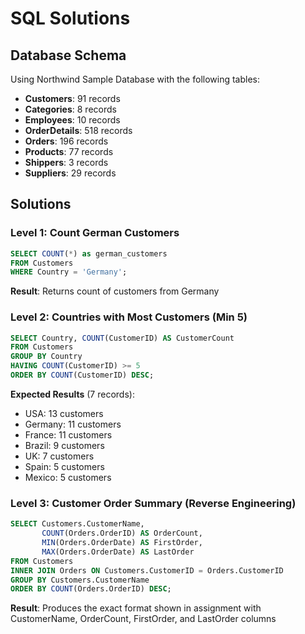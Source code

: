 # SQL Solutions

## Database Schema
Using Northwind Sample Database with the following tables:
- **Customers**: 91 records
- **Categories**: 8 records  
- **Employees**: 10 records
- **OrderDetails**: 518 records
- **Orders**: 196 records
- **Products**: 77 records
- **Shippers**: 3 records
- **Suppliers**: 29 records

## Solutions

### Level 1: Count German Customers
```sql
SELECT COUNT(*) as german_customers
FROM Customers 
WHERE Country = 'Germany';
```
**Result**: Returns count of customers from Germany

### Level 2: Countries with Most Customers (Min 5)
```sql
SELECT Country, COUNT(CustomerID) AS CustomerCount
FROM Customers
GROUP BY Country
HAVING COUNT(CustomerID) >= 5
ORDER BY COUNT(CustomerID) DESC;
```
**Expected Results** (7 records):
- USA: 13 customers
- Germany: 11 customers  
- France: 11 customers
- Brazil: 9 customers
- UK: 7 customers
- Spain: 5 customers
- Mexico: 5 customers

### Level 3: Customer Order Summary (Reverse Engineering)
```sql
SELECT Customers.CustomerName,
       COUNT(Orders.OrderID) AS OrderCount,
       MIN(Orders.OrderDate) AS FirstOrder,
       MAX(Orders.OrderDate) AS LastOrder
FROM Customers
INNER JOIN Orders ON Customers.CustomerID = Orders.CustomerID
GROUP BY Customers.CustomerName
ORDER BY COUNT(Orders.OrderID) DESC;
```
**Result**: Produces the exact format shown in assignment with CustomerName, OrderCount, FirstOrder, and LastOrder columns